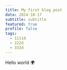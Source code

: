 ```yaml
---
title: My first blog post
data: 2024-10-17
subtitle: subtitle
featured: true
profile: false
tags:
  - 1111d
  - 222d
  - 333d
---
```

Hello world 🌍